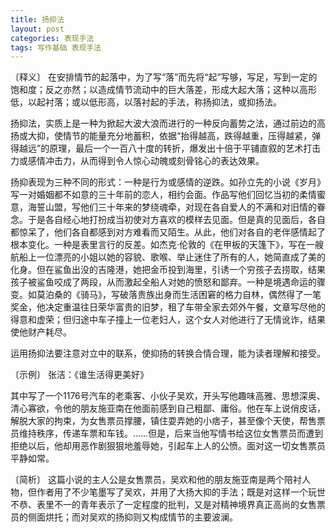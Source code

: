 ```yaml
---
title: 扬抑法
layout: post
categories: 表现手法
tags: 写作基础 表现手法
---
```


〔释义〕 在安排情节的起落中，为了写“落”而先将“起”写够，写足，写到一定的饱和度；反之亦然；以造成情节流动中的巨大落差，形成大起大落；这种以高形低，以起衬落；或以低形高，以落衬起的手法，称扬抑法，或抑扬法。

扬抑法，实质上是一种为掀起大波大浪而进行的一种反向蓄势之法，通过前边的高扬或大抑，使情节的能量充分地蓄积，依据“抬得越高，跌得越重，压得越紧，弹得越远”的原理，最后一个一百八十度的转折，爆发出十倍于平铺直叙的艺术打击力或感情冲击力，从而得到令人惊心动魄或刻骨铭心的表达效果。

扬抑表现为三种不同的形式：一种是行为或感情的逆跌。如孙立先的小说《岁月》写一对婚姻都不如意的三十年前的恋人，相约会面。作品写他们回忆当初的柔情蜜意，海誓山盟，写他们三十年来的梦绕魂牵，对现在各自爱人的不满和对旧情的眷念。于是各自经心地打扮成当初使对方喜欢的模样去见面。但是真的见面后，各自都惊呆了，他们各自都感到对方难看而又陌生。从此，他们对各自的老伴感情起了根本变化。一种是表里言行的反差。如杰克·伦敦的《在甲板的天篷下》，写在一艘航船上一位漂亮的小姐以她的容貌、歌喉、举止迷住了所有的人，她简直成了美的化身。但在鲨鱼出没的吉隆港，她把金币投到海里，引诱一个穷孩子去捞取，结果孩子被鲨鱼咬成了两段，从而激起全船人对她的愤怒和鄙弃。一种是境遇命运的骤变。如莫泊桑的《骑马》，写破落贵族出身而生活困窘的格力自林，偶然得了一笔奖金，他决定重温往日荣华富贵的旧梦，租了车带全家去郊外午餐，文章写尽他的得意和虚荣；但归途中车子撞上一位老妇人，这个女人对他进行了无情讹诈，结果使他财产耗尽。

运用扬抑法要注意对立中的联系，使抑扬的转换合情合理，能为读者理解和接受。

〔示例〕 张洁：《谁生活得更美好》

其中写了一个1176号汽车的老乘客、小伙子吴欢，开头写他趣味高雅、思想深奥、清心寡欲，令他的朋友施亚南在他面前感到自己粗鄙、庸俗。他在车上说俏皮话，解脱大家的拘束，为女售票员撑腰，镇住耍弄她的小痞子，甚至像个天使，帮售票员维持秩序，传递车票和车钱。……但是，后来当他写情书给这位女售票员而遭到拒绝以后，他却用恶作剧狠狠地羞辱她，引起车上人的公愤。面对这一切女售票员平静如常。

〔简析〕 这篇小说的主人公是女售票员，吴欢和他的朋友施亚南是两个陪衬人物，但作者用了不少笔墨写了吴欢，并用了大扬大抑的手法；既是对这样一个玩世不恭、表里不一的青年表示了一定程度的批判，又是对精神境界真正高尚的女售票员的侧面烘托；而对吴欢的扬抑则又构成情节的主要波澜。 